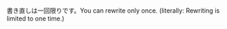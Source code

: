 <tr><td>書き直しは一回限りです。<td><tr><tr><td>You can rewrite only once. (literally: Rewriting is limited to one time.)<td><tr></table>

